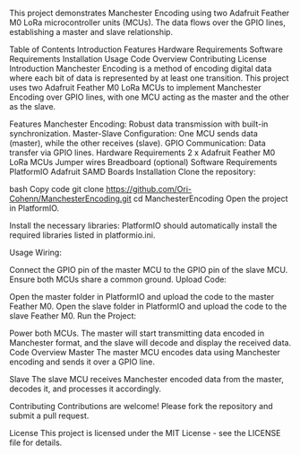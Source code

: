 This project demonstrates Manchester Encoding using two Adafruit Feather M0 LoRa microcontroller units (MCUs). The data flows over the GPIO lines, establishing a master and slave relationship.

Table of Contents
Introduction
Features
Hardware Requirements
Software Requirements
Installation
Usage
Code Overview
Contributing
License
Introduction
Manchester Encoding is a method of encoding digital data where each bit of data is represented by at least one transition. This project uses two Adafruit Feather M0 LoRa MCUs to implement Manchester Encoding over GPIO lines, with one MCU acting as the master and the other as the slave.

Features
Manchester Encoding: Robust data transmission with built-in synchronization.
Master-Slave Configuration: One MCU sends data (master), while the other receives (slave).
GPIO Communication: Data transfer via GPIO lines.
Hardware Requirements
2 x Adafruit Feather M0 LoRa MCUs
Jumper wires
Breadboard (optional)
Software Requirements
PlatformIO
Adafruit SAMD Boards
Installation
Clone the repository:

bash
Copy code
git clone https://github.com/Ori-Cohenn/ManchesterEncoding.git
cd ManchesterEncoding
Open the project in PlatformIO.

Install the necessary libraries:
PlatformIO should automatically install the required libraries listed in platformio.ini.

Usage
Wiring:

Connect the GPIO pin of the master MCU to the GPIO pin of the slave MCU.
Ensure both MCUs share a common ground.
Upload Code:

Open the master folder in PlatformIO and upload the code to the master Feather M0.
Open the slave folder in PlatformIO and upload the code to the slave Feather M0.
Run the Project:

Power both MCUs. The master will start transmitting data encoded in Manchester format, and the slave will decode and display the received data.
Code Overview
Master
The master MCU encodes data using Manchester encoding and sends it over a GPIO line.

Slave
The slave MCU receives Manchester encoded data from the master, decodes it, and processes it accordingly.

Contributing
Contributions are welcome! Please fork the repository and submit a pull request.

License
This project is licensed under the MIT License - see the LICENSE file for details.
